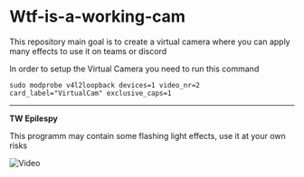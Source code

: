 # Wtf-is-a-working-cam

This repository main goal is to create a virtual camera where you can apply many effects to use it on teams or discord

In order to setup the Virtual Camera you need to run this command

`sudo modprobe v4l2loopback devices=1 video_nr=2 card_label="VirtualCam" exclusive_caps=1`

---

**TW Epilespy**

This programm may contain some flashing light effects, use it at your own risks


![Video](Resultgif)
